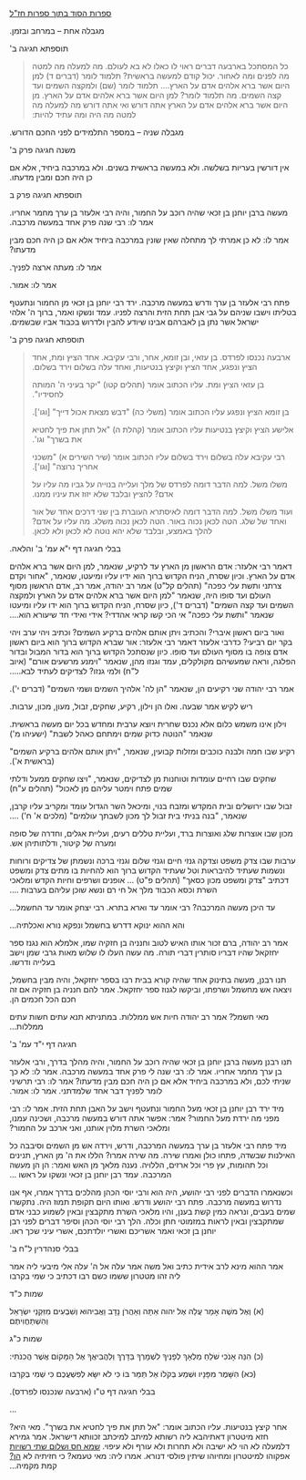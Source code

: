 <span dir="rtl"><u>ספרות הסוד בתוך ספרות חז"ל</u></span>

<span dir="ltr"></span>

<span dir="rtl">מגבלה אחת – במרחב ובזמן.</span>

<span dir="ltr"></span>

<span dir="rtl">תוספתא חגיגה ב'</span>

<span dir="ltr"></span>

> <span dir="rtl">כל המסתכל בארבעה דברים ראוי לו כאלו לא בא לעולם. מה
> למעלה מה למטה מה לפנים ומה לאחור. יכול קודם למעשה בראשית? תלמוד לומר
> (דברים ד) למן היום אשר ברא אלהים אדם על הארץ.... תלמוד לומר (שם)
> ולמקצה השמים ועד קצה השמים. מה תלמוד לומר? למן היום אשר ברא אלהים אדם
> על הארץ. מן היום אשר ברא אלהים אדם על הארץ אתה דורש ואי אתה דורש מה
> למעלה מה למטה מה היה ומה עתיד להיות:</span>

<span dir="ltr"></span>

<span dir="rtl">מגבלה שניה – במספר התלמידים לפני החכם הדורש.</span>

<span dir="ltr"></span>

<span dir="rtl">משנה חגיגה פרק ב'</span>

<span dir="ltr"></span>

<span dir="rtl">אין דורשין בעריות בשלשה. ולא במעשה בראשית בשנים. ולא
במרכבה ביחיד, אלא אם כן היה חכם ומבין מדעתו.</span>

<span dir="ltr"></span>

<span dir="rtl">תוספתא חגיגה פרק ב</span>

<span dir="ltr"></span>

<span dir="rtl">מעשה ברבן יוחנן בן זכאי שהיה רוכב על החמור, והיה רבי
אלעזר בן ערך מחמר אחריו. אמר לו: רבי שנה פרק אחד במעשה מרכבה.</span>

<span dir="rtl">אמר לו: לא כן אמרתי לך מתחלה שאין שונין במרכבה ביחיד אלא
אם כן היה חכם מבין מדעתו?</span>

<span dir="rtl">אמר לו: מעתה ארצה לפניך.</span>

<span dir="rtl">אמר לו: אמור.</span>

<span dir="ltr"></span> <span dir="rtl">פתח רבי אלעזר בן ערך ודרש במעשה
מרכבה. ירד רבי יוחנן בן זכאי מן החמור ונתעטף בטליתו וישבו שניהם על גבי
אבן תחת הזית והרצה לפניו. עמד ונשקו ואמר, ברוך ה' אלהי ישראל אשר נתן בן
לאברהם אבינו שיודע להבין ולדרוש בכבוד אביו שבשמים.</span>  
<span dir="ltr"></span>

<span dir="ltr"></span>

<span dir="rtl">תוספתא חגיגה פרק ב'</span>

> <span dir="ltr"></span>
>
> <span dir="rtl">ארבעה נכנסו לפרדס. בן עזאי, ובן זומא, אחר, ורבי עקיבא.
> אחד הציץ ומת, אחד הציץ ונפגע, אחד הציץ וקיצץ בנטיעות, ואחד עלה בשלום
> וירד בשלום.</span>
>
> <span dir="rtl">בן עזאי הציץ ומת. עליו הכתוב אומר (תהלים קטו) "יקר
> בעיני ה' המותה לחסידיו".</span>
>
> <span dir="rtl">בן זומא הציץ ונפגע עליו הכתוב אומר (משלי כה) "דבש מצאת
> אכול דייך" \[וגו'\].</span>
>
> <span dir="rtl">אלישע הציץ וקיצץ בנטיעות עליו הכתוב אומר (קהלת ה) "אל
> תתן את פיך לחטיא את בשרך" וגו'.</span>
>
> <span dir="ltr"></span> <span dir="rtl">רבי עקיבא עלה בשלום וירד בשלום
> עליו הכתוב אומר (שיר השירים א) "משכני אחריך נרוצה" \[וגו'\].</span>
>
> <span dir="ltr"></span>
>
> <span dir="rtl">משלו משל. למה הדבר דומה לפרדס של מלך ועלייה בנוייה על
> גביו מה עליו על אדם? להציץ ובלבד שלא יזוז את עיניו ממנו.</span>
>
> <span dir="ltr"></span>
>
> <span dir="rtl">ועוד משלו משל. למה הדבר דומה לאיסתרא העוברת בין שני
> דרכים אחד של אור ואחד של שלג. הטה לכאן נכוה באור. הטה לכאן נכוה משלג.
> מה עליו על אדם? להלך באמצע, ובלבד שלא יהא נוטה לא לכאן ולא
> לכאן.</span>
>
> <span dir="ltr"></span>

<span dir="ltr"></span>

<span dir="rtl">בבלי חגיגה דף י"א עמ' ב' והלאה.</span>

<span dir="ltr"></span>

<span dir="rtl">דאמר רבי אלעזר: אדם הראשון מן הארץ עד לרקיע, שנאמר, למן
היום אשר ברא אלהים אדם על הארץ. וכיון שסרח, הניח הקדוש ברוך הוא ידיו
עליו ומיעטו, שנאמר, "אחור וקדם צרתני ותשת עלי כפכה" (תהלים קל"ט) אמר רב
יהודה, אמר רב, אדם הראשון מסוף העולם ועד סופו היה, שנאמר "למן היום אשר
ברא אלהים אדם על הארץ ולמקצה השמים ועד קצה השמים" (דברים ד'), כיון שסרח,
הניח הקדוש ברוך הוא ידו עליו ומיעטו שנאמר "ותשת עלי כפכה" אי הכי קשו
קראי אהדדי? אידי ואידי חד שיעורא הוא....</span>

<span dir="ltr"></span>

<span dir="rtl">ואור ביום ראשון איברי? והכתיב ויתן אותם אלהים ברקיע
השמים? וכתיב ויהי ערב ויהי בקר יום רביעי? כדרבי אלעזר דאמר רבי אלעזר:
אור שברא הקדוש ברוך הוא ביום ראשון אדם צופה בו מסוף העולם ועד סופו. כיון
שנסתכל הקדוש ברוך הוא בדור המבול ובדור הפלגה, וראה שמעשיהם מקולקלים, עמד
וגנזו מהן, שנאמר "וימנע מרשעים אורם" (איוב ל"ח) ולמי גנזו? לצדיקים לעתיד
לבא.....</span>

<span dir="ltr"></span>

<span dir="rtl">אמר רבי יהודה שני רקיעים הן, שנאמר "הן לה' אלהיך השמים
ושמי השמים" (דברים י').</span>

<span dir="rtl">ריש לקיש אמר שבעה. ואלו הן וילון, רקיע, שחקים, זבול,
מעון, מכון, ערבות.</span>

<span dir="ltr"></span>

<span dir="rtl">וילון אינו משמש כלום אלא נכנס שחרית ויוצא ערבית ומחדש
בכל יום מעשה בראשית. שנאמר "הנוטה כדוק שמים וימתחם כאהל לשבת" (ישעיהו
מ')</span>

<span dir="ltr"></span>

<span dir="rtl">רקיע שבו חמה ולבנה כוכבים ומזלות קבועין, שנאמר, "ויתן
אותם אלהים ברקיע השמים" (בראשית א').</span>

<span dir="ltr"></span>

<span dir="rtl">שחקים שבו רחיים עומדות וטוחנות מן לצדיקים, שנאמר, "ויצו
שחקים ממעל ודלתי שמים פתח וימטר עליהם מן לאכול" (תהלים ע"ח)</span>

<span dir="ltr"></span>

<span dir="rtl">זבול שבו ירושלים ובית המקדש ומזבח בנוי, ומיכאל השר הגדול
עומד ומקריב עליו קרבן, שנאמר, "בנה בניתי בית זבול לך מכון לשבתך עולמים"
(מלכים א' ח') ....</span>

<span dir="ltr"></span>

<span dir="rtl">מכון שבו אוצרות שלג ואוצרות ברד, ועליית טללים רעים,
ועליית אגלים, וחדרה של סופה ומערה של קיטור, ודלתותיהן אש.</span>

<span dir="ltr"></span>

<span dir="rtl">ערבות שבו צדק משפט וצדקה גנזי חיים וגנזי שלום וגנזי ברכה
ונשמתן של צדיקים ורוחות ונשמות שעתיד להיבראות וטל שעתיד הקדוש ברוך הוא
להחיות בו מתים צדק ומשפט דכתיב "צדק ומשפט מכון כסאך" (תהלים פ"ט) ...
אופנים ושרפים וחיות הקדש ומלאכי השרת וכסא הכבוד מלך אל חי רם ונשא שוכן
עליהם בערבות ....</span>

<span dir="ltr"></span>

<span dir="ltr"></span>

<span dir="ltr"></span>

<span dir="rtl">עד היכן מעשה המרכבה? רבי אומר עד וארא בתרא. רבי יצחק
אומר עד החשמל...</span>

<span dir="rtl">והא ההוא ינוקא דדרש בחשמל ונפקא נורא ואכלתיה...</span>

<span dir="rtl">אמר רב יהודה, ברם זכור אותו האיש לטוב וחנניה בן חזקיה
שמו, אלמלא הוא נגנז ספר יחזקאל שהיו דבריו סותרין דברי תורה. מה עשה העלו
לו שלוש מאות גרבי שמן וישב בעלייה ודרשו.</span>

<span dir="ltr"></span> <span dir="rtl">תנו רבנן, מעשה בתינוק אחד שהיה
קורא בבית רבו בספר יחזקאל, והיה מבין בחשמל, ויצאה אש מחשמל ושרפתו,
וביקשו לגנוז ספר יחזקאל. אמר להם חנניה בן חזקיה אם זה חכם הכל חכמים
הן.</span>

<span dir="rtl">מאי חשמל? אמר רב יהודה חיות אש ממללות. במתניתא תנא עתים
חשות עתים ממללות...</span>

<span dir="ltr"></span>

<span dir="rtl">חגיגה דף י"ד עמ' ב'</span>

<span dir="ltr"></span>

<span dir="rtl">תנו רבנן מעשה ברבן יוחנן בן זכאי שהיה רוכב על החמור,
והיה מהלך בדרך, ורבי אלעזר בן ערך מחמר אחריו. אמר לו: רבי שנה לי פרק אחד
במעשה מרכבה. אמר לו: לא כך שניתי לכם, ולא במרכבה ביחיד אלא אם כן היה חכם
מבין מדעתו? אמר לו: רבי תרשיני לומר לפניך דבר אחד שלמדתני. אמר לו:
אמור.</span>

<span dir="ltr"></span> <span dir="rtl">מיד ירד רבן יוחנן בן זכאי מעל
החמור ונתעטף וישב על האבן תחת הזית. אמר לו: רבי מפני מה ירדת מעל החמור?
אמר: אפשר אתה דורש במעשה מרכבה, ושכינה עמנו, ומלאכי השרת מלוין אותנו,
ואני ארכב על החמור?</span>

<span dir="rtl">מיד פתח רבי אלעזר בן ערך במעשה המרכבה, ודרש, וירדה אש מן
השמים וסיבבה כל האילנות שבשדה, פתחו כולן ואמרו שירה. מה שירה אמרו? הללו
את ה' מן הארץ, תנינים וכל תהומות, עץ פרי וכל ארזים, הללויה. נענה מלאך מן
האש ואמר: הן הן מעשה המרכבה. עמד רבן יוחנן בן זכאי ונשקו על ראשו
...</span>

<span dir="ltr"></span>

<span dir="rtl">וכשנאמרו הדברים לפני רבי יהושע, היה הוא ורבי יוסי הכהן
מהלכים בדרך אמרו, אף אנו נדרוש במעשה מרכבה. פתח רבי יהושע ודרש. ואותו
היום תקופת תמוז היה. נתקשרו שמים בעבים, ונראה כמין קשת בענן, והיו מלאכי
השרת מתקבצין ובאין לשמוע כבני אדם שמתקבצין ובאין לראות במזמוטי חתן וכלה.
הלך רבי יוסי הכהן וסיפר דברים לפני רבן יוחנן בן זכאי ואמר אשריכם ואשרי
יולדתכם, אשרי עיני שכך ראו.</span>

<span dir="ltr"></span>

<span dir="ltr"></span>

<span dir="rtl">בבלי סנהדרין ל"ח ב'</span>

<span dir="rtl">אמר ההוא מינא לרב אידית כתיב ואל משה אמר עלה אל ה' עלה
אלי מיבעי ליה אמר ליה זהו מטטרון ששמו כשם רבו דכתיב כי שמי בקרבו</span>

<span dir="ltr"></span>

<span dir="rtl">שמות כ"ד</span>

<span dir="ltr"></span><span dir="rtl">(א) וְאֶל משֶׁה אָמַר עֲלֵה אֶל יהוה אַתָּה
וְאַהֲרֹן נָדָב וַאֲבִיהוּא וְשִׁבְעִים מִזִּקְנֵי יִשְׂרָאֵל וְהִשְׁתַּחֲוִיתֶם</span>

<span dir="ltr"></span>

<span dir="rtl">שמות כ"ג</span>

<span dir="ltr"></span><span dir="rtl">(כ) הִנֵּה אָנֹכִי שֹׁלֵחַ מַלְאָךְ לְפָנֶיךָ לִשְׁמָרְךָ
בַּדָּרֶךְ וְלַהֲבִיאֲךָ אֶל הַמָּקוֹם אֲשֶׁר הֲכִנֹתִי:</span>

<span dir="ltr"></span><span dir="rtl">(כא) הִשָּׁמֶר מִפָּנָיו וּשְׁמַע בְּקֹלוֹ אַל תַּמֵּר
בּוֹ כִּי לֹא יִשָּׂא לְפִשְׁעֲכֶם כִּי שְׁמִי בְּקִרְבּו</span>

<span dir="ltr"></span>

<span dir="rtl">בבלי חגיגה דף ט"ו (ארבעה שנכנסו לפרדס).</span>

<span dir="ltr">...</span>

<span dir="rtl">אחר קיצץ בנטיעות. עליו הכתוב אומר: "אל תתן את פיך לחטיא
את בשרך". מאי היא? חזא מיטטרון דאתיהבא ליה רשותא למיתב למיכתב זכוותא
דישראל. אמר גמירא דלמעלה לא הוי לא ישיבה ולא תחרות ולא עורף ולא עיפוי.
<u>שמא חס ושלום שתי רשויות הן?</u></span><span dir="ltr"></span>
<span dir="rtl">אפקוהו למיטטרון ומחיוהו שיתין פולסי דנורא. אמרו ליה: מאי
טעמא? כי חזיתיה לא קמת מקמיה...</span>
